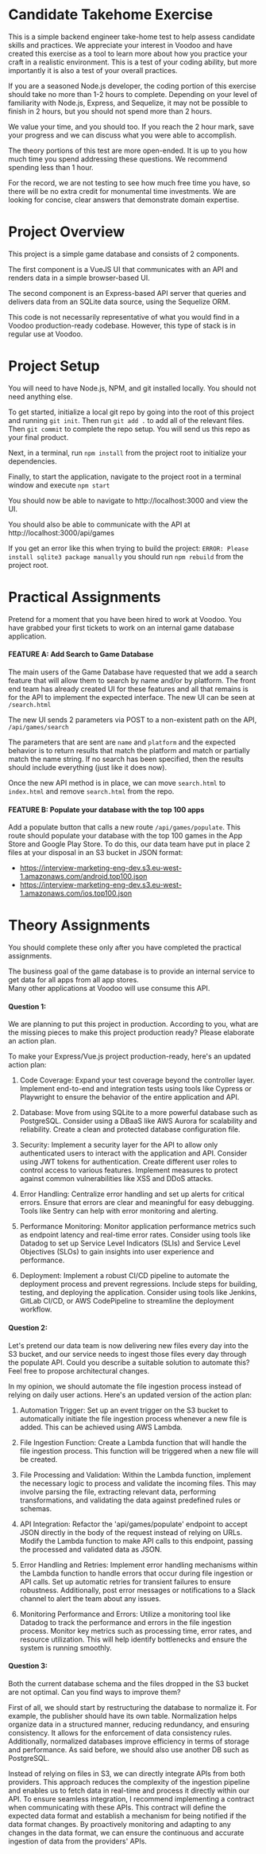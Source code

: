 # Candidate Takehome Exercise
This is a simple backend engineer take-home test to help assess candidate skills and practices.  We appreciate your interest in Voodoo and have created this exercise as a tool to learn more about how you practice your craft in a realistic environment.  This is a test of your coding ability, but more importantly it is also a test of your overall practices.

If you are a seasoned Node.js developer, the coding portion of this exercise should take no more than 1-2 hours to complete.  Depending on your level of familiarity with Node.js, Express, and Sequelize, it may not be possible to finish in 2 hours, but you should not spend more than 2 hours.  

We value your time, and you should too.  If you reach the 2 hour mark, save your progress and we can discuss what you were able to accomplish. 

The theory portions of this test are more open-ended.  It is up to you how much time you spend addressing these questions.  We recommend spending less than 1 hour.  


For the record, we are not testing to see how much free time you have, so there will be no extra credit for monumental time investments.  We are looking for concise, clear answers that demonstrate domain expertise.

# Project Overview
This project is a simple game database and consists of 2 components.  

The first component is a VueJS UI that communicates with an API and renders data in a simple browser-based UI.

The second component is an Express-based API server that queries and delivers data from an SQLite data source, using the Sequelize ORM.

This code is not necessarily representative of what you would find in a Voodoo production-ready codebase.  However, this type of stack is in regular use at Voodoo.

# Project Setup
You will need to have Node.js, NPM, and git installed locally.  You should not need anything else.

To get started, initialize a local git repo by going into the root of this project and running `git init`.  Then run `git add .` to add all of the relevant files.  Then `git commit` to complete the repo setup.  You will send us this repo as your final product.
  
Next, in a terminal, run `npm install` from the project root to initialize your dependencies.

Finally, to start the application, navigate to the project root in a terminal window and execute `npm start`

You should now be able to navigate to http://localhost:3000 and view the UI.

You should also be able to communicate with the API at http://localhost:3000/api/games

If you get an error like this when trying to build the project: `ERROR: Please install sqlite3 package manually` you should run `npm rebuild` from the project root.

# Practical Assignments
Pretend for a moment that you have been hired to work at Voodoo.  You have grabbed your first tickets to work on an internal game database application. 

#### FEATURE A: Add Search to Game Database
The main users of the Game Database have requested that we add a search feature that will allow them to search by name and/or by platform.  The front end team has already created UI for these features and all that remains is for the API to implement the expected interface.  The new UI can be seen at `/search.html`

The new UI sends 2 parameters via POST to a non-existent path on the API, `/api/games/search`

The parameters that are sent are `name` and `platform` and the expected behavior is to return results that match the platform and match or partially match the name string.  If no search has been specified, then the results should include everything (just like it does now).

Once the new API method is in place, we can move `search.html` to `index.html` and remove `search.html` from the repo.

#### FEATURE B: Populate your database with the top 100 apps
Add a populate button that calls a new route `/api/games/populate`. This route should populate your database with the top 100 games in the App Store and Google Play Store.
To do this, our data team have put in place 2 files at your disposal in an S3 bucket in JSON format:

- https://interview-marketing-eng-dev.s3.eu-west-1.amazonaws.com/android.top100.json
- https://interview-marketing-eng-dev.s3.eu-west-1.amazonaws.com/ios.top100.json

# Theory Assignments
You should complete these only after you have completed the practical assignments.

The business goal of the game database is to provide an internal service to get data for all apps from all app stores.  
Many other applications at Voodoo will use consume this API.

#### Question 1:
We are planning to put this project in production. According to you, what are the missing pieces to make this project production ready? 
Please elaborate an action plan.

To make your Express/Vue.js project production-ready, here's an updated action plan:

1. Code Coverage: Expand your test coverage beyond the controller layer. Implement end-to-end and integration tests using tools like Cypress or Playwright to ensure the behavior of the entire application and API.

2. Database: Move from using SQLite to a more powerful database such as PostgreSQL. Consider using a DBaaS like AWS Aurora for scalability and reliability. Create a clean and protected database configuration file.

3. Security: Implement a security layer for the API to allow only authenticated users to interact with the application and API. Consider using JWT tokens for authentication. Create different user roles to control access to various features. Implement measures to protect against common vulnerabilities like XSS and DDoS attacks.

4. Error Handling: Centralize error handling and set up alerts for critical errors. Ensure that errors are clear and meaningful for easy debugging. Tools like Sentry can help with error monitoring and alerting.

5. Performance Monitoring: Monitor application performance metrics such as endpoint latency and real-time error rates. Consider using tools like Datadog to set up Service Level Indicators (SLIs) and Service Level Objectives (SLOs) to gain insights into user experience and performance.

6. Deployment: Implement a robust CI/CD pipeline to automate the deployment process and prevent regressions. Include steps for building, testing, and deploying the application. Consider using tools like Jenkins, GitLab CI/CD, or AWS CodePipeline to streamline the deployment workflow.


#### Question 2:
Let's pretend our data team is now delivering new files every day into the S3 bucket, and our service needs to ingest those files
every day through the populate API. Could you describe a suitable solution to automate this? Feel free to propose architectural changes.

In my opinion, we should automate the file ingestion process instead of relying on daily user actions. Here's an updated version of the action plan:

1. Automation Trigger: Set up an event trigger on the S3 bucket to automatically initiate the file ingestion process whenever a new file is added. This can be achieved using AWS Lambda.

2. File Ingestion Function: Create a Lambda function that will handle the file ingestion process. This function will be triggered when a new file will be created.

3. File Processing and Validation: Within the Lambda function, implement the necessary logic to process and validate the incoming files. This may involve parsing the file, extracting relevant data, performing transformations, and validating the data against predefined rules or schemas.

4. API Integration: Refactor the 'api/games/populate' endpoint to accept JSON directly in the body of the request instead of relying on URLs. Modify the Lambda function to make API calls to this endpoint, passing the processed and validated data as JSON.

5. Error Handling and Retries: Implement error handling mechanisms within the Lambda function to handle errors that occur during file ingestion or API calls. Set up automatic retries for transient failures to ensure robustness. Additionally, post error messages or notifications to a Slack channel to alert the team about any issues.

6. Monitoring Performance and Errors: Utilize a monitoring tool like Datadog to track the performance and errors in the file ingestion process. Monitor key metrics such as processing time, error rates, and resource utilization. This will help identify bottlenecks and ensure the system is running smoothly.



#### Question 3:
Both the current database schema and the files dropped in the S3 bucket are not optimal.
Can you find ways to improve them?

First of all, we should start by restructuring the database to normalize it. For example, the publisher should have its own table. Normalization helps organize data in a structured manner, reducing redundancy, and ensuring consistency. It allows for the enforcement of data consistency rules. Additionally, normalized databases improve efficiency in terms of storage and performance. As said before, we should also use another DB such as PostgreSQL.

Instead of relying on files in S3, we can directly integrate APIs from both providers. This approach reduces the complexity of the ingestion pipeline and enables us to fetch data in real-time and process it directly within our API. To ensure seamless integration, I recommend implementing a contract when communicating with these APIs. This contract will define the expected data format and establish a mechanism for being notified if the data format changes. By proactively monitoring and adapting to any changes in the data format, we can ensure the continuous and accurate ingestion of data from the providers' APIs.



